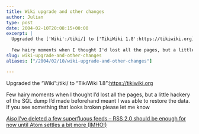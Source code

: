 ```yaml
---
title: Wiki upgrade and other changes
author: Julian
type: post
date: 2004-02-10T20:08:15+00:00
excerpt: |
  Upgraded the ['Wiki':/tiki/] to ['TikiWiki 1.8':https://tikiwiki.org]
  
  Few hairy moments when I thought I'd lost all the pages, but a little hackery of the SQL dump I'd made before hand meant I was able to restore the data. If you see something that looks broken please let me know
slug: wiki-upgrade-and-other-changes 
aliases: ["/2004/02/10/wiki-upgrade-and-other-changes"]

---
```

Upgraded the &#8220;Wiki&#8221;:/tiki/ to &#8220;TikiWiki 1.8&#8221;:https://tikiwiki.org

Few hairy moments when I thought I&#8217;d lost all the pages, but a little hackery of the SQL dump I&#8217;d made beforehand meant I was able to restore the data. If you see something that looks broken please let me know

<ins datetime="2004-4-26T21:28:57--1:00"><em>Also</em> I&#8217;ve deleted a few superfluous feeds &#8211; RSS 2.0 should be enough for now until Atom settles a bit more (IMHO!)</ins>